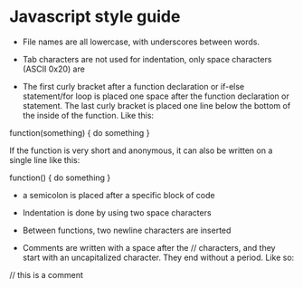 # Javascript style guide

- File names are all lowercase, with underscores between words.

- Tab characters are not used for indentation, only space characters (ASCII 0x20) are

- The first curly bracket after a function declaration or if-else statement/for loop is placed one space after the function declaration or statement. The last curly bracket is placed one line below the bottom of the inside of the function. Like this:

function(something) {
  do something
}

If the function is very short and anonymous, it can also be written on a single line like this:

function() { do something }

- a semicolon is placed after a specific block of code

- Indentation is done by using two space characters

- Between functions, two newline characters are inserted

- Comments are written with a space after the // characters, and they start with an uncapitalized character. They end without a period. Like so:

// this is a comment

